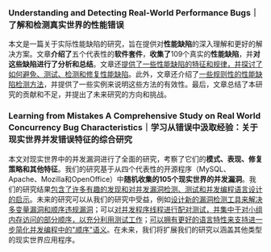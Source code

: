 ### Understanding and Detecting Real-World Performance Bugs｜了解和检测真实世界的性能错误

本文是一篇关于实际性能缺陷的研究，旨在提供对**性能缺陷**的深入理解和更好的解决方案。文章**介绍了**五个代表性的**软件套件**，**收集了**109个真实的**性能缺陷**，并**对这些缺陷进行了分析和总结**。文章还<u>提供了一些性能缺陷的特征和规律，并探讨了如何避免、测试、检测和修复性能缺陷</u>。此外，文章还介绍了<u>一些规则性的性能缺陷检测方法</u>，并提供了一些实例来说明这些方法的有效性。最后，文章总结了本研究的贡献和不足，并提出了未来研究的方向和挑战。

### Learning from Mistakes A Comprehensive Study on Real World Concurrency Bug Characteristics｜学习从错误中汲取经验：关于现实世界并发错误特征的综合研究

本文对现实世界中的并发漏洞进行了全面的研究，考察了它们的**模式、表现、修复策略和其他特征**。我们的研究基于从四个代表性的开源程序（MySQL、Apache、Mozilla和OpenOffice）中**随机收集的105个现实世界的并发漏洞**。我们的研究结果<u>包含了许多有趣的发现和对并发漏洞检测、测试和并发编程语言设计的启示</u>。未来的研究可以从我们的研究中受益，例如<u>设计新的漏洞检测工具来解决多变量漏洞和顺序违规漏洞</u>；可以<u>对并发程序线程进行配对测试，并集中于对小组内存访问的部分顺序，以充分利用测试工作</u>；<u>可以拥有更好的语言特性来支持进一步简化并发编程中的"顺序"语义</u>。在未来，我们将扩展我们的研究以涵盖其他类型的现实世界应用程序。